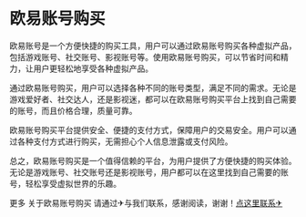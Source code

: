 # 欧易账号购买

欧易账号是一个方便快捷的购买工具，用户可以通过欧易账号购买各种虚拟产品，包括游戏账号、社交账号、影视账号等。使用欧易账号购买，可以节省时间和精力，让用户更轻松地享受各种虚拟产品。

通过欧易账号购买，用户可以选择各种不同的账号类型，满足不同的需求。无论是游戏爱好者、社交达人，还是影视迷，都可以在欧易账号购买平台上找到自己需要的账号，而且价格合理，质量可靠。

欧易账号购买平台提供安全、便捷的支付方式，保障用户的交易安全。用户可以通过各种支付方式进行购买，无需担心个人信息泄露或支付风险。

总之，欧易账号购买是一个值得信赖的平台，为用户提供了方便快捷的购买体验。无论是游戏账号、社交账号还是影视账号，用户都可以在这里找到自己需要的账号，轻松享受虚拟世界的乐趣。

更多 关于欧易账号购买 请通过✈与我们联系，感谢阅读，谢谢！[点这里联系✈](https://cc.k02.cc)